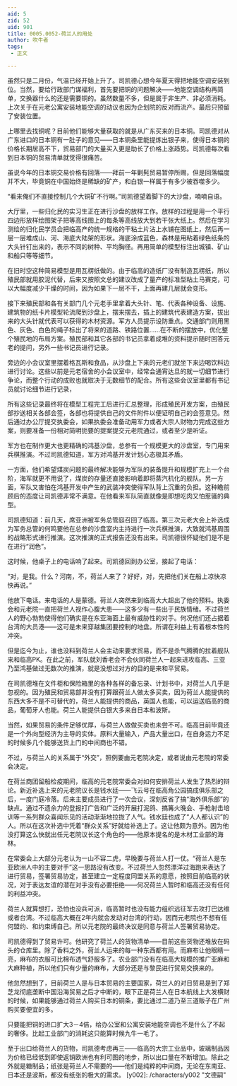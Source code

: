 ```yaml
---
aid: 5
zid: 52
uid: 901
title: 0005.0052-荷兰人的用处
author: 吹牛者
tags: 
 - 正文

---
```




  虽然只是二月份，气温已经开始上升了。司凯德心想今年夏天得把地能空调安装到位。当然，要给行政部门谋福利，首先要把铜的问题解决——地能空调结构再简单，交换器什么的还是需要铜的。虽然数量不多，但是属于非生产、非必须消耗。上次关于在元老公寓安装地能空调的动议也因为企划院的反对而流产。最后只预留了安装位置。

  上哪里去找铜呢？目前他们能够大量获取的就是从广东买来的日本铜。司凯德对从广东进口的日本铜有一肚子的意见——日本铜条里能提炼出银子来，使得日本铜的价格长期居高不下，贸易部门的大量买入更是助长了价格上涨趋势。司凯德每次看到日本铜的贸易清单就觉得很痛苦。

  虽说今年的日本铜交易价格有回落——拜前一年剿髡贸易暂停所赐，但是回落幅度并不大，毕竟铜在中国始终是稀缺的矿产，和白银一样属于有多少被吞噬多少。

  “看来俺们不直接控制几个大铜矿不行啊。”司凯德望着脚下的大沙盘，喃喃自语。

  大厅里，一些归化民的实习生正在进行沙盘的放样工作。放样的过程是用一个平行四边形放样绘图架子把等高线图上的每条等高线放大到若干张大纸上。然后在学习测绘的归化民学员会把临高产的统一规格的干粘土片沾上水铺在图纸上，然后再一层一层堆成山、河、海底大陆架的形状。海底涂成蓝色，森林是用粘着绿色纸条的大头针钉出来的，表示不同的树种、平均胸径。再用简单的模型标注出城镇、矿山和船只等等细节。

  在旧时空这种简易模型是用瓦楞纸做的。由于临高的造纸厂没有制造瓦楞纸，所以殖民部就用胶泥代替，后来又按照文总的建议改成了量产的标准型粘土马赛克，可以大幅度减少干燥的时间，因为如果下一层不干，上面再建几层就会变形。

  接下来殖民部和各有关部门几个元老手里拿着大头针、笔、代表各种设备、设施、建筑物的纸卡片模型轮流爬到沙盘上，摆来摆去，插上的建筑代表建造方案，拔出来的大头针就代表可以获得的木材资源。军方人员提示设防重点。交通部门则用黑色、灰色、白色的绳子标出了将来的道路、铁路位置……在不断的摆放中，优化整个殖民地的布局方案。殖民部和其它各部的书记员拿着成堆的资料提示随时回答元老的提问，另外一些书记员进行记录。

  旁边的小会议室里摆着格瓦斯和食品，从沙盘上下来的元老们就坐下来边喝饮料边进行讨论。这些以前是元老宿舍的小会议室中，经常会通宵达旦的就一切细节进行争论，而整个行动的成败也就取决于无数细节的配合。所有这些会议室里都有书记员就讨论细节进行记录，

  所有这些记录最终将在模型工程完工后进行汇总整理，形成殖民开发方案，由殖民部抄送相关各部会签，各部也将提供自己的文件附件以便证明自己的会签意见。然后通过办公厅提交执委会，如果执委会准备动用军力或者大宗人财物力完成这些方案，则要准备一份相对简明扼要的提案提交元老院通过，或者至少是听证。

  军方也在制作更大也更精确的鸿基沙盘，总参有一个规模更大的沙盘室，专门用来兵棋推演。不过司凯德知道，军方对鸿基开发计划心态极其矛盾。

  一方面，他们希望煤炭问题的最终解决能够为军队的装备提升和规模扩充上一个台阶，海军就更不用说了，煤炭的存量还直接影响着即将蒸汽机化的舰队。另一方面，军队又害怕在鸿基开发中产生的武装冲突使得军队背上沉重的负担。这种瞻前顾后的态度让司凯德非常不满意。在他看来军队简直就像是即想吃肉又怕惹骚的典型。

  司凯德知道：前几天，席亚洲被军务总管庭召回了临高。第三次元老大会上补选成为军务总管的何鸣要他在总参的沙盘室内主持进行一次兵棋推演，大致就鸿基周围的战略形式进行推演。这次推演的正式报告还没有出来。司凯德很怀疑他们是不是在进行“润色”。

  这时候，他桌子上的电话响了起来。司凯德回到办公室，接起了电话：

  “对，是我。什么？河南，不，荷兰人来了？好好，对，先把他们关在船上凉快凉快再说。”

  他放下电话。来电话的人是蒙德。荷兰人突然来到临高大大超出了他的预料。执委会和元老院一直把荷兰人视作心腹大患——这多少有一些出于民族情绪。不过荷兰人的野心勃勃使得他们确实是在东亚海面上最有威胁性的对手。何况他们还占据着台湾的大员港——这可是未来穿越集团要控制的地盘。所谓在利益上有着根本性的冲突。

  但是迄今为止，谁也没料到荷兰人会主动来要求贸易，而不是杀气腾腾的拉着舰队来和临高PK。在此之前，军队就刘香老会不会伙同荷兰人一起来进攻临高、三亚乃至鸿基做过无数次的推演，就是没想过对方的目的是来和平贸易。

  在司凯德堆在文件柜和保险箱里的各种各样的备忘录、计划书中，对荷兰人几乎是忽视的。因为殖民和贸易部并没有打算跟荷兰人做太多买卖，因为荷兰人能提供的东西大多不是不可替代的，荷兰人能提供的商品，英国人也能，可以运送临高的商品，葡萄牙人也能。荷兰人能提供白银大多来自日本和波斯。

  当然，如果贸易的条件足够优厚，与荷兰人做做买卖也未尝不可。临高目前毕竟还是一个外向型经济为主导的实体。原料大量输入，产品大量出口，在自身运力不足的时候多几个能够送货上门的中间商也不错。

  不过，与荷兰人的关系属于“外交”，照例要由元老院决定，或者说由元老院的常委会决定。

  在荷兰商团留船检疫期间，临高的元老院常委会对如何安排荷兰人发生了热烈的辩论。新近补选上来的元老院议长是钱水廷——飞云号在临高角公园搞成俱乐部之后，一度门庭冷落。后来主要成员进行了一次会议，深刻反省了搞“海外俱乐部”的缺点。通过不遗余力的登报打广告和广泛的开展打泥鸽、搞篝火晚会、手枪射击培训等一系列群众喜闻乐见的活动渐渐地拉拢了人气。钱水廷也成了“人人都认识”的人。所以在这次补选中凭着“群众关系”好就给补选上了。这让他颇为意外。因为他没打算这么快就出任元老院议长这个角色的——他原本提名的是木材工业部的海林。

  在常委会上大部分元老认为一山不容二虎，早晚要与荷兰人打一仗。“荷兰人是东亚欧洲人中的主要对手”这一思路没有改变。不过荷兰人忽然漂洋过海跑来表达了进行贸易，签署贸易协定，甚至建立一定程度同盟关系的意愿，按照目前临高的状况，对于表达友谊的潜在对手没有必要拒绝——何况荷兰人暂时和临高还没有任何的利益冲突。

  荷兰人就算想打，恐怕也没兵可派，临高暂时也没有能力组织远征军去攻打巴达维或者台湾。不过临高大概在2年内就会发动对台湾的行动，因而元老院也不想有任何盟约、和约束缚自己。所以元老院的最终决议是同意与荷兰人签署贸易协定。

  司凯德得到了贸易许可。他研究了荷兰人的货物清单——目前这些货物还堆放在码头的仓库里。除了香料之外，荷兰人运来的每一种东西都有用。而麻布让他眼睛一亮，麻布的衣服可比棉布透气舒服多了。农业部门没有在临高大规模的推广亚麻和大麻种植，所以他们只有少量的麻布，大部分还是与黎民进行贸易交换来的。

  他忽然想到了，目前荷兰人是与日本贸易的主要国家，荷兰人的对日贸易是到了郑芝龙彻底垄断中国沿海贸易之后才中断的，眼下正是荷兰人在日本航线上大发横财的时候，如果能够通过荷兰人购买日本的铜条，要比通过二道乃至三道贩子在广州购买要便宜的多。

  只要能把铜的进口扩大3－4倍，给办公室和公寓安装地能空调也不是什么了不起的奢侈。比起工业部门的消耗这只能算时候九牛一毛了。

  至于出口给荷兰人的货物，司凯德考虑再三——临高的大宗工业品中，玻璃制品因为价格已经低到即使返销欧洲也有利可图的地步，所以出口量在不断增加。除此之外就是糖制品；纸张是荷兰人不需要的——他们是纯粹的中间商，无论在东南亚、日本还是波斯，都没有纸张的极大的需求。
[y002]: /characters/y002 "文德嗣"



